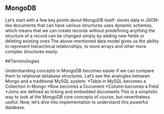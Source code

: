 
## MongoDB <br>
<p>Let’s start with a few key points about MongoDB itself:
stores data in JSON-like documents that can have various structures
uses dynamic schemas, which means that we can create records without predefining anything
the structure of a record can be changed simply by adding new fields or deleting existing ones
The above-mentioned data model gives us the ability to represent hierarchical relationships, to store arrays and other more complex structures easily.
</p>

##Terminologies<br>
<p>Understanding concepts in MongoDB becomes easier if we can compare them to relational database structures.
Let’s see the analogies between Mongo and a traditional MySQL system:
*Table in MySQL becomes a Collection in Mongo
*Row becomes a Document
*Column becomes a Field
*Joins are defined as linking and embedded documents
This is a simplistic way to look at the MongoDB core concepts of course, but nevertheless useful.
Now, let’s dive into implementation to understand this powerful database.
<p>
